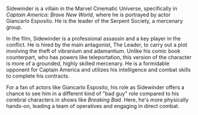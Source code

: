 Sidewinder is a villain in the Marvel Cinematic Universe, specifically in *Captain America: Brave New World*, where he is portrayed by actor Giancarlo Esposito. He is the leader of the Serpent Society, a mercenary group.

In the film, Sidewinder is a professional assassin and a key player in the conflict. He is hired by the main antagonist, The Leader, to carry out a plot involving the theft of vibranium and adamantium. Unlike his comic book counterpart, who has powers like teleportation, this version of the character is more of a grounded, highly skilled mercenary. He is a formidable opponent for Captain America and utilizes his intelligence and combat skills to complete his contracts.

For a fan of actors like Giancarlo Esposito, his role as Sidewinder offers a chance to see him in a different kind of "bad guy" role compared to his cerebral characters in shows like *Breaking Bad*. Here, he's more physically hands-on, leading a team of operatives and engaging in direct combat.